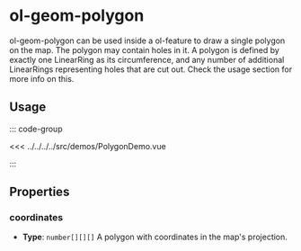 # ol-geom-polygon

ol-geom-polygon can be used inside a ol-feature to draw a single polygon on the map.
The polygon may contain holes in it.
A polygon is defined by exactly one LinearRing as its circumference, and any number of additional LinearRings representing holes that are cut out.
Check the usage section for more info on this.

<script setup>
import PolygonDemo from "@demos/PolygonDemo.vue"
</script>
<ClientOnly>
<PolygonDemo />
</ClientOnly>

## Usage

::: code-group

<<< ../../../../src/demos/PolygonDemo.vue

:::

## Properties

### coordinates

- **Type**: `number[][][]`
  A polygon with coordinates in the map's projection.
